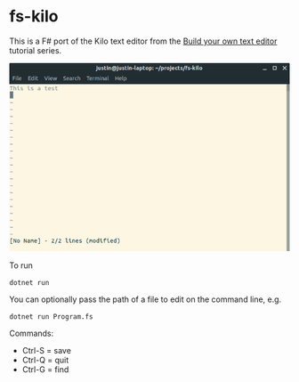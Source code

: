 # fs-kilo

This is a F# port of the Kilo text editor from the [Build your own text editor](https://viewsourcecode.org/snaptoken/kilo/index.html) tutorial series.

![Screenshot](screenshot.png)

To run

    dotnet run

You can optionally pass the path of a file to edit on the command line, e.g.

    dotnet run Program.fs

Commands:

- Ctrl-S = save
- Ctrl-Q = quit
- Ctrl-G = find
